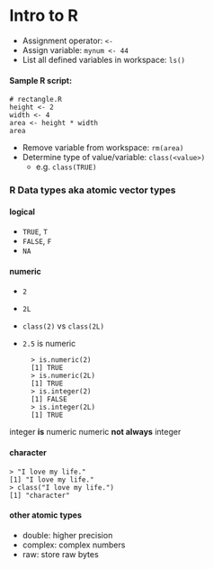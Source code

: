 Intro to R
==========

- Assignment operator: `<-`
- Assign variable: `mynum <- 44`
- List all defined variables in workspace: `ls()`

#### Sample R script:

    # rectangle.R
    height <- 2
    width <- 4
    area <- height * width
    area

- Remove variable from workspace: `rm(area)`
- Determine type of value/variable: `class(<value>)`
  - e.g. `class(TRUE)`

### R Data types aka atomic vector types

#### logical

- `TRUE`, `T`
- `FALSE`, `F`
- `NA`

#### numeric

- `2`
- `2L`
- `class(2)` vs `class(2L)`
- `2.5` is numeric

        > is.numeric(2)
        [1] TRUE
        > is.numeric(2L)
        [1] TRUE
        > is.integer(2)
        [1] FALSE
        > is.integer(2L)
        [1] TRUE

integer __is__ numeric
numeric __not always__ integer

#### character

    > "I love my life."
    [1] "I love my life."
    > class("I love my life.")
    [1] "character"

#### other atomic types

- double: higher precision
- complex: complex numbers
- raw: store raw bytes
